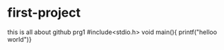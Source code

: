 # first-project
this is all about github
prg1
#include<stdio.h>
void main(){
printf("helloo world")}
